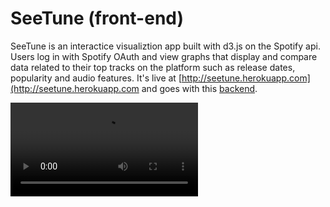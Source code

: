 # SeeTune (front-end)

SeeTune is an interactice visualiztion app built with d3.js on the Spotify api. Users log in with Spotify OAuth and view graphs that display and compare data related to their top tracks on the platform such as release dates, popularity and audio features.
It's live at [http://seetune.herokuapp.com](http://seetune.herokuapp.com and goes with this [backend](https://github.com/dsdunn/seetune_backend).

![](./seetunedemo.mp4)
